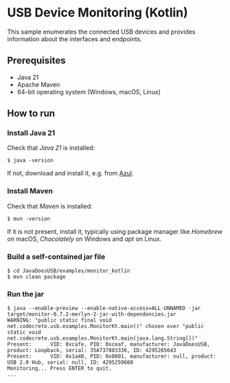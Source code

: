 # USB Device Monitoring (Kotlin)

This sample enumerates the connected USB devices and provides information about the interfaces and endpoints.

## Prerequisites

- Java 21
- Apache Maven
- 64-bit operating system (Windows, macOS, Linux)

## How to run

### Install Java 21

Check that *Java 21* is installed:

```shell
$ java -version
```

If not, download and install it, e.g. from [Azul](https://www.azul.com/downloads/?package=jdk).

### Install Maven

Check that *Maven* is installed:

```shell
$ mvn -version
```

If it is not present, install it, typically using package manager like *Homebrew* on macOS, *Chocolately* on Windows and *apt* on Linux.

### Build a self-contained jar file

```shell
$ cd JavaDoesUSB/examples/monitor_kotlin
$ mvn clean package
```

### Run the jar

```shell
$ java --enable-preview --enable-native-access=ALL-UNNAMED -jar target/monitor-0.7.2-merlyn-2-jar-with-dependencies.jar
WARNING: "public static final void net.codecrete.usb.examples.MonitorKt.main()" chosen over "public static void net.codecrete.usb.examples.MonitorKt.main(java.lang.String[])"
Present:      VID: 0xcafe, PID: 0xceaf, manufacturer: JavaDoesUSB, product: Loopback, serial: 35A737883336, ID: 4295265643
Present:      VID: 0x1a40, PID: 0x0801, manufacturer: null, product: USB 2.0 Hub, serial: null, ID: 4295259660
Monitoring... Press ENTER to quit.
...
```
